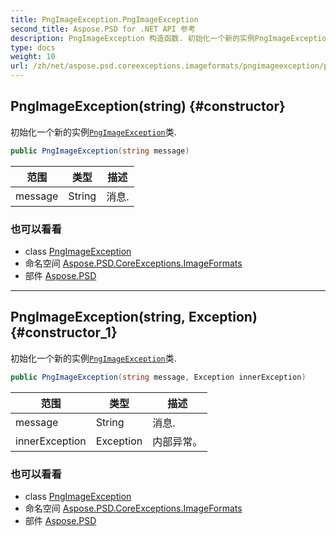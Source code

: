 ```yaml
---
title: PngImageException.PngImageException
second_title: Aspose.PSD for .NET API 参考
description: PngImageException 构造函数. 初始化一个新的实例PngImageException类.
type: docs
weight: 10
url: /zh/net/aspose.psd.coreexceptions.imageformats/pngimageexception/pngimageexception/
---
```

## PngImageException(string) {#constructor}

初始化一个新的实例[`PngImageException`](../)类.

```csharp
public PngImageException(string message)
```

| 范围 | 类型 | 描述 |
| --- | --- | --- |
| message | String | 消息. |

### 也可以看看

* class [PngImageException](../)
* 命名空间 [Aspose.PSD.CoreExceptions.ImageFormats](../../pngimageexception/)
* 部件 [Aspose.PSD](../../../)

---

## PngImageException(string, Exception) {#constructor_1}

初始化一个新的实例[`PngImageException`](../)类.

```csharp
public PngImageException(string message, Exception innerException)
```

| 范围 | 类型 | 描述 |
| --- | --- | --- |
| message | String | 消息. |
| innerException | Exception | 内部异常。 |

### 也可以看看

* class [PngImageException](../)
* 命名空间 [Aspose.PSD.CoreExceptions.ImageFormats](../../pngimageexception/)
* 部件 [Aspose.PSD](../../../)



